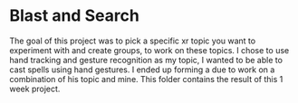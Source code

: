 # Blast and Search
The goal of this project was to pick a specific xr topic you want to experiment with and create groups, to work on these topics. I chose to use hand tracking and gesture recognition as my topic, 
I wanted to be able to cast spells using hand gestures. I ended up forming a due to work on a combination of his topic and mine. This folder contains the result of this 1 week project.
